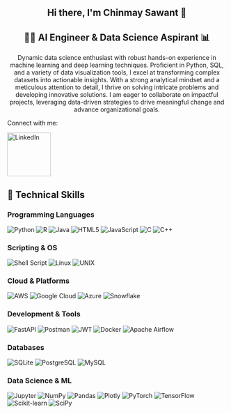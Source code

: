 <div align="center">

## Hi there, I'm Chinmay Sawant 👋  
## 👨‍💻 AI Engineer & Data Science Aspirant 📊

<!--
**Chinmay1220/Chinmay1220** is a ✨ _special_ ✨ repository because its `README.md` (this file) appears on your GitHub profile.

Here are some ideas to get you started:

- 🔭 I’m currently working on ...
- 🌱 I’m currently learning ...
- 👯 I’m looking to collaborate on ...
- 🤔 I’m looking for help with ...
- 💬 Ask me about ...
- 📫 How to reach me: ...
- 😄 Pronouns: ...
- ⚡ Fun fact: ...
-->

Dynamic data science enthusiast with robust hands-on experience in machine learning and deep learning techniques. Proficient in Python, SQL, and a variety of data visualization tools, I excel at transforming complex datasets into actionable insights. With a strong analytical mindset and a meticulous attention to detail, I thrive on solving intricate problems and developing innovative solutions. I am eager to collaborate on impactful projects, leveraging data-driven strategies to drive meaningful change and advance organizational goals.
</div>

Connect with me:

<a href="https://www.linkedin.com/in/chinmay-sawant-9b79a5192">
    <img src="https://upload.wikimedia.org/wikipedia/commons/0/01/LinkedIn_Logo.svg" alt="LinkedIn" width="100" />
</a>

## 🧰 Technical Skills

### Programming Languages
![Python](https://img.shields.io/badge/-Python-3776AB?style=for-the-badge&logo=python&logoColor=white)
![R](https://img.shields.io/badge/-R-276DC3?style=for-the-badge&logo=r&logoColor=white)
![Java](https://img.shields.io/badge/-Java-007396?style=for-the-badge&logo=java&logoColor=white)
![HTML5](https://img.shields.io/badge/-HTML5-E34F26?style=for-the-badge&logo=html5&logoColor=white)
![JavaScript](https://img.shields.io/badge/-JavaScript-F7DF1E?style=for-the-badge&logo=javascript&logoColor=black)
![C](https://img.shields.io/badge/-C-A8B9CC?style=for-the-badge&logo=c&logoColor=white)
![C++](https://img.shields.io/badge/-C++-00599C?style=for-the-badge&logo=cplusplus&logoColor=white)

### Scripting & OS
![Shell Script](https://img.shields.io/badge/-Shell_Script-121011?style=for-the-badge&logo=gnu-bash&logoColor=white)
![Linux](https://img.shields.io/badge/-Linux-FCC624?style=for-the-badge&logo=linux&logoColor=black)
![UNIX](https://img.shields.io/badge/-UNIX-316192?style=for-the-badge&logo=unix&logoColor=white)

### Cloud & Platforms
![AWS](https://img.shields.io/badge/-AWS-232F3E?style=for-the-badge&logo=amazon-aws&logoColor=white)
![Google Cloud](https://img.shields.io/badge/-Google_Cloud-4285F4?style=for-the-badge&logo=google-cloud&logoColor=white)
![Azure](https://img.shields.io/badge/-Azure-0078D4?style=for-the-badge&logo=microsoft-azure&logoColor=white)
![Snowflake](https://img.shields.io/badge/-Snowflake-56B9FF?style=for-the-badge&logo=snowflake&logoColor=white)

### Development & Tools
![FastAPI](https://img.shields.io/badge/-FastAPI-009688?style=for-the-badge&logo=fastapi&logoColor=white)
![Postman](https://img.shields.io/badge/-Postman-FF6C37?style=for-the-badge&logo=postman&logoColor=white)
![JWT](https://img.shields.io/badge/-JWT-000000?style=for-the-badge&logo=json-web-tokens&logoColor=white)
![Docker](https://img.shields.io/badge/-Docker-2496ED?style=for-the-badge&logo=docker&logoColor=white)
![Apache Airflow](https://img.shields.io/badge/-Apache_Airflow-017CEE?style=for-the-badge&logo=apache-airflow&logoColor=white)

### Databases
![SQLite](https://img.shields.io/badge/-SQLite-003B57?style=for-the-badge&logo=sqlite&logoColor=white)
![PostgreSQL](https://img.shields.io/badge/-PostgreSQL-4169E1?style=for-the-badge&logo=postgresql&logoColor=white)
![MySQL](https://img.shields.io/badge/-MySQL-4479A1?style=for-the-badge&logo=mysql&logoColor=white)

### Data Science & ML
![Jupyter](https://img.shields.io/badge/-Jupyter-F37626?style=for-the-badge&logo=jupyter&logoColor=white)
![NumPy](https://img.shields.io/badge/-NumPy-013243?style=for-the-badge&logo=numpy&logoColor=white)
![Pandas](https://img.shields.io/badge/-Pandas-150458?style=for-the-badge&logo=pandas&logoColor=white)
![Plotly](https://img.shields.io/badge/-Plotly-3F4F75?style=for-the-badge&logo=plotly&logoColor=white)
![PyTorch](https://img.shields.io/badge/-PyTorch-EE4C2C?style=for-the-badge&logo=pytorch&logoColor=white)
![TensorFlow](https://img.shields.io/badge/-TensorFlow-FF6F00?style=for-the-badge&logo=tensorflow&logoColor=white)
![Scikit-learn](https://img.shields.io/badge/-Scikit--learn-F7931E?style=for-the-badge&logo=scikit-learn&logoColor=white)
![SciPy](https://img.shields.io/badge/-SciPy-8CAAE6?style=for-the-badge&logo=scipy&logoColor=white)


